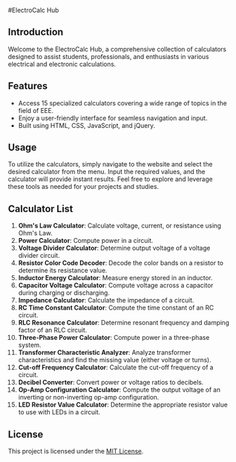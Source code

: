 #ElectroCalc Hub

## Introduction
Welcome to the ElectroCalc Hub, a comprehensive collection of calculators designed to assist students, professionals, and enthusiasts in various electrical and electronic calculations.

## Features
-  Access 15 specialized calculators covering a wide range of topics in the field of EEE.
-  Enjoy a user-friendly interface for seamless navigation and input.
-  Built using HTML, CSS, JavaScript, and jQuery.

## Usage
To utilize the calculators, simply navigate to the website and select the desired calculator from the menu. Input the required values, and the calculator will provide instant results. Feel free to explore and leverage these tools as needed for your projects and studies.

## Calculator List
1. **Ohm's Law Calculator**: Calculate voltage, current, or resistance using Ohm's Law.
2. **Power Calculator**: Compute power in a circuit.
3. **Voltage Divider Calculator**: Determine output voltage of a voltage divider circuit.
4. **Resistor Color Code Decoder**: Decode the color bands on a resistor to determine its resistance value.
5. **Inductor Energy Calculator**: Measure energy stored in an inductor.
6. **Capacitor Voltage Calculator**: Compute voltage across a capacitor during charging or discharging.
7. **Impedance Calculator**: Calculate the impedance of a circuit.
8. **RC Time Constant Calculator**: Compute the time constant of an RC circuit.
9. **RLC Resonance Calculator**: Determine resonant frequency and damping factor of an RLC circuit.
10. **Three-Phase Power Calculator**: Compute power in a three-phase system.
11. **Transformer Characteristic Analyzer**: Analyze transformer characteristics and find the missing value (either voltage or turns).
12. **Cut-off Frequency Calculator**: Calculate the cut-off frequency of a circuit.
13. **Decibel Converter**: Convert power or voltage ratios to decibels.
14. **Op-Amp Configuration Calculator**: Compute the output voltage of an inverting or non-inverting op-amp configuration.
15. **LED Resistor Value Calculator**: Determine the appropriate resistor value to use with LEDs in a circuit.

## License
This project is licensed under the [MIT License](LICENSE).
